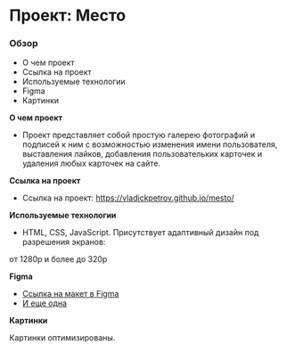 # Проект: Место

### Обзор

* О чем проект
* Ссылка на проект
* Используемые технологии
* Figma
* Картинки

**О чем проект**

* Проект представляет собой простую галерею фотографий и подписей к ним с возможностью изменения имени пользователя, выставления лайков, добавления пользовательких карточек и удаления любых карточек на сайте.

**Ссылка на проект**

* Ссылка на проект: https://vladickpetrov.github.io/mesto/

**Используемые технологии**

* HTML, CSS, JavaScript. Присутствует адаптивный дизайн под разрешения экранов:

от 1280p и более до 320p

**Figma**

* [Ссылка на макет в Figma](https://www.figma.com/file/2cn9N9jSkmxD84oJik7xL7/JavaScript.-Sprint-4?node-id=0%3A1)
* [И еще одна](https://www.figma.com/file/bjyvbKKJN2naO0ucURl2Z0/JavaScript.-Sprint-5?node-id=0%3A1)

**Картинки**

Картинки оптимизированы.
